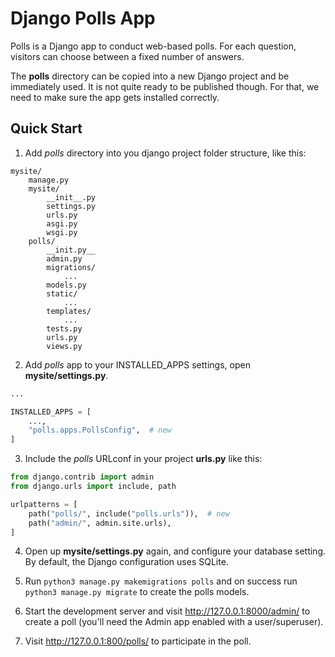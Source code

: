 # Django Polls App
Polls is a Django app to conduct web-based polls. For each question, visitors can choose between a fixed number of answers.

The **polls** directory can be copied into a new Django project and be immediately used. It is not quite ready to be published though. For that, we need to make sure the app gets installed correctly.

## Quick Start
1. Add *polls* directory into you django project folder structure, like this:
```
mysite/
    manage.py
    mysite/
        __init__.py
        settings.py
        urls.py
        asgi.py
        wsgi.py
    polls/
        __init.py__
        admin.py
        migrations/
            ...
        models.py
        static/
            ...
        templates/
            ...
        tests.py
        urls.py
        views.py
```
2. Add *polls* app to your INSTALLED_APPS settings, open **mysite/settings.py**.
```python
...

INSTALLED_APPS = [
    ...,
    "polls.apps.PollsConfig",  # new
]

```

3. Include the *polls* URLconf in your project **urls.py** like this:
```python
from django.contrib import admin
from django.urls import include, path

urlpatterns = [
    path("polls/", include("polls.urls")),  # new
    path("admin/", admin.site.urls),
]
```

4. Open up **mysite/settings.py** again, and configure your database setting. By default, the Django configuration uses SQLite.

5. Run ```python3 manage.py makemigrations polls``` and on success run ```python3 manage.py migrate``` to create the polls models.

6. Start the development server and visit http://127.0.0.1:8000/admin/ to create a poll (you'll need the Admin app enabled with a user/superuser).

7. Visit http://127.0.0.1:800/polls/ to participate in the poll.

